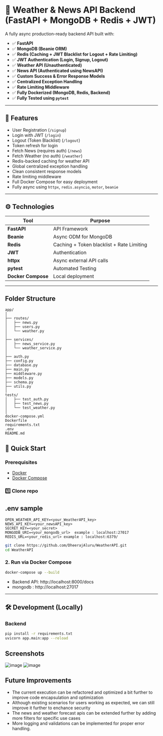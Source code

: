 # 📰 Weather & News API Backend (FastAPI + MongoDB + Redis + JWT)

A fully async production-ready backend API built with:

- ✅ **FastAPI**
- ✅ **MongoDB (Beanie ORM)**
- ✅ **Redis (Caching + JWT Blacklist for Logout + Rate Limiting)**
- ✅ **JWT Authentication (Login, Signup, Logout)**
- ✅ **Weather API (Unauthenticated)**
- ✅ **News API (Authenticated using NewsAPI)**
- ✅ **Custom Success & Error Response Models**
- ✅ **Centralized Exception Handling**
- ✅ **Rate Limiting Middleware**
- ✅ **Fully Dockerized (MongoDB, Redis, Backend)**
- ✅ **Fully Tested using `pytest`**

---

## 🔧 Features

- User Registration (`/signup`)
- Login with JWT (`/login`)
- Logout (Token Blacklist) (`/logout`)
- Token refresh for login
- Fetch News (requires auth) (`/news`)
- Fetch Weather (no auth) (`/weather`)
- Redis-backed caching for weather API
- Global centralized exception handling
- Clean consistent response models
- Rate limiting middleware
- Full Docker Compose for easy deployment
- Fully async using `httpx`, `redis.asyncio`, `motor`, `beanie`

---

## ⚙️ Technologies

| Tool | Purpose |
|------|---------|
| **FastAPI** | API Framework |
| **Beanie** | Async ODM for MongoDB |
| **Redis** | Caching + Token blacklist + Rate Limiting |
| **JWT** | Authentication |
| **httpx** | Async external API calls |
| **pytest** | Automated Testing |
| **Docker Compose** | Local deployment |

---

## Folder Structure

```
app/
│
├── routes/         
│   ├── news.py
│   ├── users.py
│   └── weather.py
│
├── services/       
│   ├── news_service.py
│   └── weather_service.py
│
├── auth.py
├── config.py
├── database.py
├── main.py
├── middleware.py
├── models.py
├── schema.py
├── utils.py
│
tests/
│   ├── test_auth.py
│   ├── test_news.py
│   └── test_weather.py
│
docker-compose.yml
Dockerfile
requirements.txt
.env
README.md

```

## 🚀 Quick Start

### Prerequisites
- [Docker](https://www.docker.com/)
- [Docker Compose](https://docs.docker.com/compose/)

### 1️⃣ Clone repo

## .env sample 

```
OPEN_WEATHER_API_KEY=<your_WeatherAPI_key>
NEWS_API_KEY=<your_newsAPI_key>
SECRET_KEY=<your_secret>
MONGODB_URI=<your_mongodb_url>  example : localhost:27017
REDIS_URL=<your_redis_url> example : localhost:6379/

```

```bash
git clone https://github.com/DheerajAluru/WeatherAPI.git
cd WeatherAPI
```
### 2. Run via Docker Compose
```bash
docker-compose up --build
```

- Backend API: http://localhost:8000/docs
- mongodb : http://localhost:27017

---

## 🛠 Development (Locally)

### Backend
```bash
pip install -r requirements.txt
uvicorn app.main:app --reload
```

## Screenshots

![image](https://drive.google.com/uc?export=view&id=1LK4rCzlJjPM149IylFchgxEN0l0Zxu7b)
![image](https://drive.google.com/uc?export=view&id=1G35AHLM6XQseq5F-tCl-IQX1jAg0RNhf)

## Future Improvements

- The current execution can be refactored and optimized a bit further to improve code encapsulation and optimization
- Although existing scenarios for users working as expected, we can still improve it further to enchance security
- The news and weather forecast apis can be extended  further by adding more filters for specific use cases
- More logging and validations can be implemented for proper error handling.